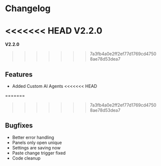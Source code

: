 # Changelog

<<<<<<< HEAD
**V2.2.0** 
=======
**V2.2.0**
>>>>>>> 7a3fb4a0e2ff2ef77d1769cd47508ae78d53dea7

## Features

* Added Custom AI Agents
<<<<<<< HEAD

=======
  
>>>>>>> 7a3fb4a0e2ff2ef77d1769cd47508ae78d53dea7
## Bugfixes

* Better error handling
* Panels only open unique
* Settings are saving now
* Paste change trigger fixed
* Code cleanup
